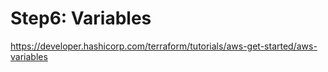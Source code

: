 # Step6: Variables
https://developer.hashicorp.com/terraform/tutorials/aws-get-started/aws-variables

